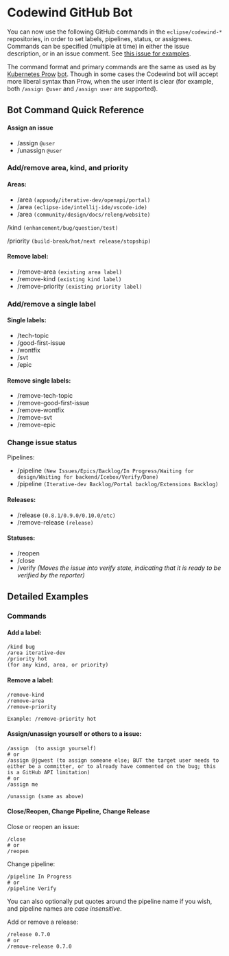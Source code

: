 # Codewind GitHub Bot

You can now use the following GitHub commands in the `eclipse/codewind-*` repositories, in order to set labels, pipelines, status, or assignees. Commands can be specified (multiple at time) in either the issue description, or in an issue comment. See [this issue for examples](https://github.com/eclipse/codewind/issues/844).

The command format and primary commands are the same as used as by [Kubernetes Prow](https://github.com/kubernetes/test-infra/tree/master/prow) [bot](https://github.com/kubernetes/test-infra/commits?author=k8s-ci-robot). Though in some cases the Codewind bot will accept more liberal syntax than Prow, when the user intent is clear (for example, both `/assign @user` and `/assign user` are supported).

## Bot Command Quick Reference

#### Assign an issue
- /assign `@user`
- /unassign `@user`

### Add/remove area, kind, and priority

#### Areas:
- /area `(appsody/iterative-dev/openapi/portal)`
- /area `(eclipse-ide/intellij-ide/vscode-ide)`
- /area `(community/design/docs/releng/website)`

/kind `(enhancement/bug/question/test)`

/priority `(build-break/hot/next release/stopship)`

#### Remove label:
- /remove-area `(existing area label)`
- /remove-kind `(existing kind label)`
- /remove-priority `(existing priority label)`


### Add/remove a single label

#### Single labels:
- /tech-topic
- /good-first-issue
- /wontfix
- /svt
- /epic

#### Remove single labels:
- /remove-tech-topic
- /remove-good-first-issue
- /remove-wontfix
- /remove-svt
- /remove-epic


### Change issue status

Pipelines:
- /pipeline `(New Issues/Epics/Backlog/In Progress/Waiting for design/Waiting for backend/Icebox/Verify/Done)`
- /pipeline `(Iterative-dev Backlog/Portal backlog/Extensions Backlog)`

#### Releases:
- /release `(0.8.1/0.9.0/0.10.0/etc)`
- /remove-release `(release)`

#### Statuses:
- /reopen
- /close
- /verify *(Moves the issue into verify state, indicating that it is ready to be verified by the reporter)*


## Detailed Examples 

### Commands


#### Add a label:
```
/kind bug
/area iterative-dev
/priority hot
(for any kind, area, or priority)
```

#### Remove a label:
```
/remove-kind
/remove-area
/remove-priority

Example: /remove-priority hot 
```

#### Assign/unassign yourself or others to a issue:
```
/assign  (to assign yourself)
# or
/assign @jgwest (to assign someone else; BUT the target user needs to either be a committer, or to already have commented on the bug; this is a GitHub API limitation)
# or
/assign me

/unassign (same as above)
```


#### Close/Reopen, Change Pipeline, Change Release

Close or reopen an issue:
```
/close
# or
/reopen
```

Change pipeline:
```
/pipeline In Progress
# or
/pipeline Verify
```
You can also optionally put quotes around the pipeline name if you wish, and pipeline names are _case insensitive_.

Add or remove a release:
```
/release 0.7.0
# or
/remove-release 0.7.0
```

